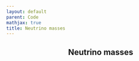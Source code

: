 ```yaml
---
layout: default
parent: Code
mathjax: true
title: Neutrino masses 
---
```

<p align="center">
    <h2 align="center"> <strong> Neutrino masses </strong> </h2>
</p>
<p>&nbsp;</p>
